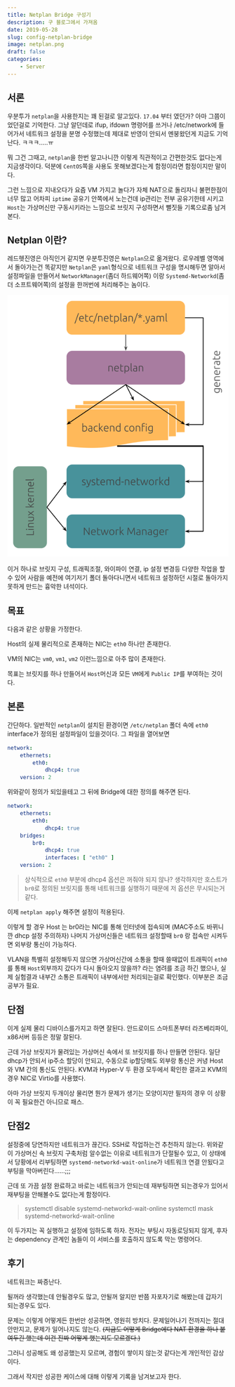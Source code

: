 ```yaml
---
title: Netplan Bridge 구성기
description: 구 블로그에서 가져옴
date: 2019-05-28
slug: config-netplan-bridge
image: netplan.png
draft: false
categories:
    - Server
---
```

## 서론
 우분투가 `netplan`을 사용한지는 꽤 된걸로 알고있다. `17.04` 부터 였던가? 아마 그쯤이었던걸로 기억한다. 그냥 알던데로 ifup, ifdown 명령어를 쓰거나 /etc/network에 들어가서 네트워크 설정을 분명 수정했는데 제대로 반영이 안되서 멘붕왔던게 지금도 기억난다.  ㅋㅋㅋ.....ㅠ

 뭐 그건 그때고, `netplan`을 한번 알고나니깐 이렇게 직관적이고 간편한것도 없다는게 지금생각이다. 덕분에 `CentOS`쪽을 사용도 못해보겠다는게 함정이라면 함정이지만 말이다.

 그런 느낌으로 지내오다가 요즘 VM 가지고 놀다가 자체 NAT으로 돌리자니 불편한점이 너무 많고 어차피 `iptime` 공유기 안쪽에서 노는건데 ip관리는 전부 공유기한테 시키고 `Host`는 가상머신만 구동시키라는 느낌으로 브릿지 구성하면서 뻘짓들 기록으로좀 남겨본다.

## Netplan 이란?
 레드헷진영은 아직인거 같지면 우분투진영은 `Netplan`으로 옮겨왔다. 로우레벨 영역에서 돌아가는건 똑같지만 `Netplan`은 `yaml`형식으로 네트워크 구성을 명시해두면 알아서 설정파일을 만들어서 `NetworkManager`(좀더 하드웨어쪽) 이랑 `Systemd-Networkd`(좀더 소프트웨어쪽)의 설정을 한꺼번에 처리해주는 놈이다.

 ![](./netplan_design_overview.svg)

 이거 하나로 브릿지 구성, 트래픽조절, 와이파이 연결, ip 설정 변경등 다양한 작업을 할 수 있어 사람을 예전에 여기저기 폴더 돌아다니면서 네트워크 설정하던 시절로 돌아가지 못하게 만드는 흉악한 녀석이다.
## 목표
 다음과 같은 상황을 가정한다.

 Host의 실제 물리적으로 존재하는 NIC는 `eth0` 하나만 존재한다.

 VM의 NIC는 `vm0`, `vm1`, `vm2` 이런느낌으로 아주 많이 존재한다.

 목표는 브릿지를 하나 만들어서 `Host`머신과 모든 `VM`에게 `Public IP`를 부여하는 것이다.

## 본론
 간단하다. 일반적인 `netplan`이 설치된 환경이면
 `/etc/netplan` 폴더 속에 `eth0` interface가 정의된 설정파일이 있을것이다.
 그 파일을 열어보면

```yaml
network:
    ethernets:
        eth0:
            dhcp4: true
    version: 2
```

 위와같이 정의가 되있을테고 그 뒤에 Bridge에 대한 정의를 해주면 된다.

```yaml
network:
    ethernets:
        eth0:
            dhcp4: true
    bridges:
        br0:
            dhcp4: true
            interfaces: [ "eth0" ]
    version: 2
```

> 상식적으로 `eth0` 부분에 dhcp4 옵션은 꺼줘야 되지 않나? 생각하지만 호스트가 `br0`로 정의된 브릿지를 통해 네트워크를 실행하기 때문에 저 옵션은 무시되는거 같다.

 이제 `netplan apply` 해주면 설정이 적용된다.

 이렇게 할 경우 Host 는 br0라는 NIC를 통해 인터넷에 접속되며 (MAC주소도 바뀌니깐 dhcp 설정 주의하자) 나머지 가상머신들은 네트워크 설정할때 `br0` 랑 접속만 시켜두면 외부랑 통신이 가능하다.

 VLAN을 특별히 설정해두지 않으면 가상머신간에 소통을 할때 쓸때없이 트래픽이 `eth0`를 통해 `Host`외부까지 갔다가 다시 돌아오지 않을까? 라는 염려를 조금 하긴 했으나, 실제 실험결과 내부간 소통은 트래픽이 내부에서만 처리되는걸로 확인했다. 이부분은 조금 공부가 필요.

## 단점
 이게 실제 물리 디바이스를가지고 하면 잘된다. 안드로이드 스마트폰부터 라즈베리파이, x86서버 등등은 정말 잘된다. 

 근데 가상 브릿지가 물려있는 가상머신 속에서 또 브릿지를 하나 만들면 안된다. 일단 dhcp가 안되서 ip주소 할당이 안되고, 수동으로 ip할당해도 외부랑 통신은 커녕 Host와 VM 간의 통신도 안된다. KVM과 Hyper-V 두 환경 모두에서 확인한 결과고 KVM의 경우 NIC로 Virtio를 사용했다.

 아마 가상 브릿지 두개이상 물리면 뭔가 문제가 생기는 모양이지만 필자의 경우 이 상황이 꼭 필요한건 아니므로 패스.

## 단점2
 설정중에 당연하지만 네트워크가 끊긴다. SSH로 작업하는건 추천하지 않는다. 위와같이 가상머신 속 브릿지 구축처럼 알수없는 이유로 네트워크가 단절될수 있고, 이 상태에서 당황에서 리부팅하면 `systemd-networkd-wait-online`가 네트워크 연결 안됬다고 부팅을 막아버린다......;;;

 근데 또 가끔 설정 완료하고 바로는 네트워크가 안되는데 재부팅하면 되는경우가 있어서 재부팅을 안해볼수도 없다는게 함정이다.

 > systemctl disable systemd-networkd-wait-online
 > systemctl mask systemd-networkd-wait-online

 이 두가지는 꼭 실행하고 설정에 임하도록 하자.
 전자는 부팅시 자동로딩되지 않게, 후자는 dependency 관계인 놈들이 이 서비스를 호출하지 않도록 막는 명령어다.

## 후기
 네트워크는 짜증난다.

 될꺼라 생각했는데 안될경우도 많고, 안될꺼 알지만 반쯤 자포자기로 해봤는데 갑자기 되는경우도 있다.

 문제는 이렇게 어떻게든 한번만 성공하면, 영원히 방치다. 문제일어나기 전까지는 절대 안만지고, 문제가 일어나지도 않는다. 
~~(지금도 어떻게 Bridge에다 NAT 환경을 하나 붙여두긴 했는데 이건 진짜 어떻게 했는지도 모르겠다.)~~

 그러니 성공해도 왜 성공했는지 모르며, 경험이 쌓이지 않는것 같다는게 개인적인 감상이다.

 그래서 작지만 성공한 케이스에 대해 이렇게 기록을 남겨보고자 한다.